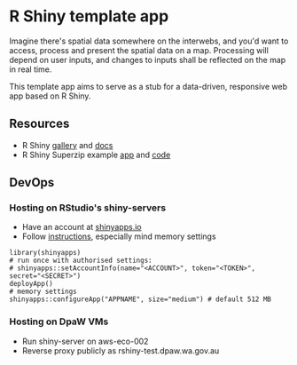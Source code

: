 # R Shiny template app
Imagine there's spatial data somewhere on the interwebs, and you'd want to access,
process and present the spatial data on a map. Processing will depend on user
inputs, and changes to inputs shall be reflected on the map in real time.

This template app aims to serve as a stub for a data-driven, responsive web app
based on R Shiny.

## Resources

* R Shiny [gallery](http://shiny.rstudio.com/gallery/superzip-example.html)
and [docs](http://shiny.rstudio.com/reference/shiny/latest/)
* R Shiny Superzip example 
[app](http://shiny.rstudio.com/gallery/superzip-example.html) and 
[code](https://github.com/rstudio/shiny-examples/tree/master/063-superzip-example)

## DevOps

### Hosting on RStudio's shiny-servers

* Have an account at [shinyapps.io](http://www.copycatfilms.com/bloggin/silent-movie-title-card-free-download/)
* Follow [instructions](http://shiny.rstudio.com/articles/shinyapps.html), especially
mind memory settings

```
library(shinyapps)
# run once with authorised settings:
# shinyapps::setAccountInfo(name="<ACCOUNT>", token="<TOKEN>", secret="<SECRET>")
deployApp()
# memory settings
shinyapps::configureApp("APPNAME", size="medium") # default 512 MB
```

### Hosting on DpaW VMs

* Run shiny-server on aws-eco-002
* Reverse proxy publicly as rshiny-test.dpaw.wa.gov.au
